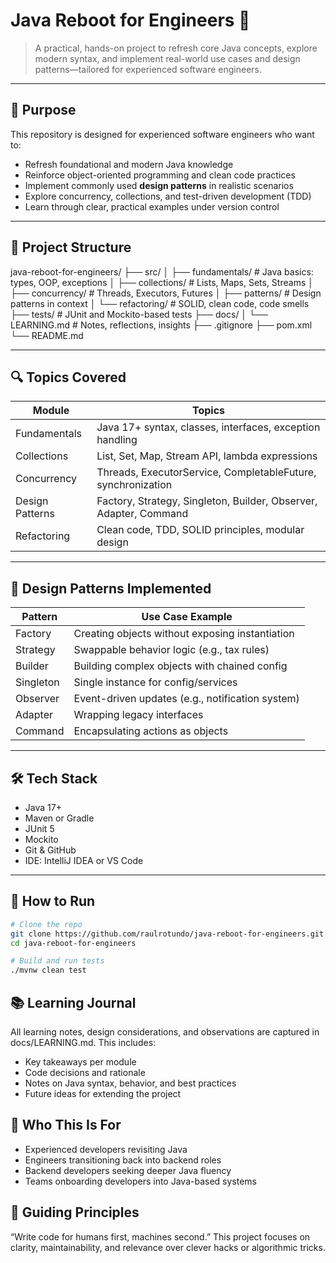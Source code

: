 # Java Reboot for Engineers 🚀

> A practical, hands-on project to refresh core Java concepts, explore modern syntax, and implement real-world use cases and design patterns—tailored for experienced software engineers.

---

## 🎯 Purpose

This repository is designed for experienced software engineers who want to:

- Refresh foundational and modern Java knowledge
- Reinforce object-oriented programming and clean code practices
- Implement commonly used **design patterns** in realistic scenarios
- Explore concurrency, collections, and test-driven development (TDD)
- Learn through clear, practical examples under version control

---

## 🧱 Project Structure

java-reboot-for-engineers/
├── src/
│ ├── fundamentals/ # Java basics: types, OOP, exceptions
│ ├── collections/ # Lists, Maps, Sets, Streams
│ ├── concurrency/ # Threads, Executors, Futures
│ ├── patterns/ # Design patterns in context
│ └── refactoring/ # SOLID, clean code, code smells
├── tests/ # JUnit and Mockito-based tests
├── docs/
│ └── LEARNING.md # Notes, reflections, insights
├── .gitignore
├── pom.xml
└── README.md

---

## 🔍 Topics Covered

| Module           | Topics                                                                 |
|------------------|------------------------------------------------------------------------|
| Fundamentals     | Java 17+ syntax, classes, interfaces, exception handling               |
| Collections      | List, Set, Map, Stream API, lambda expressions                         |
| Concurrency      | Threads, ExecutorService, CompletableFuture, synchronization           |
| Design Patterns  | Factory, Strategy, Singleton, Builder, Observer, Adapter, Command      |
| Refactoring      | Clean code, TDD, SOLID principles, modular design                      |

---

## 🧪 Design Patterns Implemented

| Pattern          | Use Case Example                                   |
|------------------|----------------------------------------------------|
| Factory          | Creating objects without exposing instantiation    |
| Strategy         | Swappable behavior logic (e.g., tax rules)         |
| Builder          | Building complex objects with chained config       |
| Singleton        | Single instance for config/services                |
| Observer         | Event-driven updates (e.g., notification system)   |
| Adapter          | Wrapping legacy interfaces                         |
| Command          | Encapsulating actions as objects                   |

---

## 🛠️ Tech Stack

- Java 17+
- Maven or Gradle
- JUnit 5
- Mockito
- Git & GitHub
- IDE: IntelliJ IDEA or VS Code

---

## 📖 How to Run

```bash
# Clone the repo
git clone https://github.com/raulrotundo/java-reboot-for-engineers.git
cd java-reboot-for-engineers

# Build and run tests
./mvnw clean test
```

## 📚 Learning Journal
All learning notes, design considerations, and observations are captured in docs/LEARNING.md. This includes:

- Key takeaways per module
- Code decisions and rationale
- Notes on Java syntax, behavior, and best practices
- Future ideas for extending the project

## 👥 Who This Is For

- Experienced developers revisiting Java
- Engineers transitioning back into backend roles
- Backend developers seeking deeper Java fluency
- Teams onboarding developers into Java-based systems

## 🧠 Guiding Principles
“Write code for humans first, machines second.”
This project focuses on clarity, maintainability, and relevance over clever hacks or algorithmic tricks.

